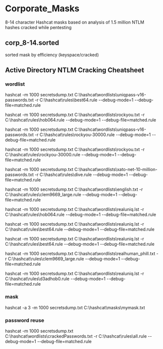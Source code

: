 # Corporate_Masks
8-14 character Hashcat masks based on analysis of 1.5 million NTLM hashes cracked while pentesting

## corp_8-14.sorted 

sorted mask by efficiency (keyspace/cracked)

## Active Directory NTLM Cracking Cheatsheet

### wordlist

hashcat -m 1000 secretsdump.txt C:\hashcat\wordlists\uniqpass-v16-passwords.txt -r C:\hashcat\rules\best64.rule --debug-mode=1 --debug-file=matched.rule

hashcat -m 1000 secretsdump.txt C:\hashcat\wordlists\rockyou.txt -r C:\hashcat\rules\hob064.rule --debug-mode=1 --debug-file=matched.rule

hashcat -m 1000 secretsdump.txt C:\hashcat\wordlists\uniqpass-v16-passwords.txt -r C:\hashcat\rules\rockyou-30000.rule --debug-mode=1 --debug-file=matched.rule

hashcat -m 1000 secretsdump.txt C:\hashcat\wordlists\rockyou.txt -r C:\hashcat\rules\rockyou-30000.rule --debug-mode=1 --debug-file=matched.rule

hashcat -m 1000 secretsdump.txt C:\hashcat\wordlists\xato-net-10-million-passwords.txt -r C:\hashcat\rules\dive.rule --debug-mode=1 --debug-file=matched.rule

hashcat -m 1000 secretsdump.txt C:\hashcat\wordlists\english.txt -r C:\hashcat\rules\clem9669_large.rule --debug-mode=1 --debug-file=matched.rule

hashcat -m 1000 secretsdump.txt C:\hashcat\wordlists\realuniq.lst -r C:\hashcat\rules\hob064.rule --debug-mode=1 --debug-file=matched.rule

hashcat -m 1000 secretsdump.txt C:\hashcat\wordlists\realuniq.lst -r C:\hashcat\rules\best64.rule --debug-mode=1 --debug-file=matched.rule

hashcat -m 1000 secretsdump.txt C:\hashcat\wordlists\realuniq.lst -r C:\hashcat\rules\best64.rule --debug-mode=1 --debug-file=matched.rule

hashcat -m 1000 secretsdump.txt C:\hashcat\wordlists\realhuman_phill.txt -r C:\hashcat\rules\clem9669_large.rule --debug-mode=1 --debug-file=matched.rule

hashcat -m 1000 secretsdump.txt C:\hashcat\wordlists\realuniq.lst -r C:\hashcat\rules\d3adhob0.rule --debug-mode=1 --debug-file=matched.rule

### mask

hashcat -a 3 -m 1000 secretsdump.txt C:\hashcat\masks\mymask.txt

### password reuse

hashcat -m 1000 secretsdump.txt C:\hashcat\wordlists\crackedPasswords.txt -r C:\hashcat\rules\all.rule --debug-mode=1 --debug-file=matched.rule
